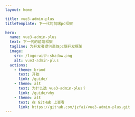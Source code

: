 ```yaml
---
layout: home

title: vue3-admin-plus
titleTemplate: 下一代的前端pc框架

hero:
  name: vue3-admin-plus
  text: 下一代的前端框架
  tagline: 为开发者提供高效pc端开发框架
  image:
    src: /logo-with-shadow.png
    alt: vue3-admin-plus
  actions:
    - theme: brand
      text: 开始
      link: /guide/
    - theme: alt
      text: 为什么选 vue3-admin-plus？
      link: /guide/why
    - theme: alt
      text: 在 GitHub 上查看
      link: https://github.com/jzfai/vue3-admin-plus.git
---
```



